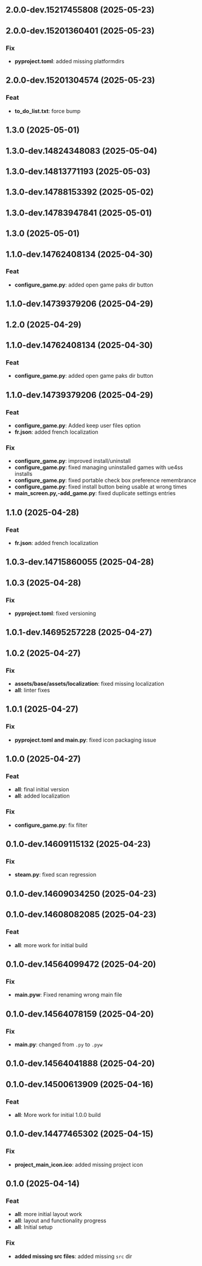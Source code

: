 ## 2.0.0-dev.15217455808 (2025-05-23)

## 2.0.0-dev.15201360401 (2025-05-23)

### Fix

- **pyproject.toml**: added missing platformdirs

## 2.0.0-dev.15201304574 (2025-05-23)

### Feat

- **to_do_list.txt**: force bump

## 1.3.0 (2025-05-01)

## 1.3.0-dev.14824348083 (2025-05-04)

## 1.3.0-dev.14813771193 (2025-05-03)

## 1.3.0-dev.14788153392 (2025-05-02)

## 1.3.0-dev.14783947841 (2025-05-01)

## 1.3.0 (2025-05-01)

## 1.1.0-dev.14762408134 (2025-04-30)

### Feat

- **configure_game.py**: added open game paks dir button

## 1.1.0-dev.14739379206 (2025-04-29)

## 1.2.0 (2025-04-29)

## 1.1.0-dev.14762408134 (2025-04-30)

### Feat

- **configure_game.py**: added open game paks dir button

## 1.1.0-dev.14739379206 (2025-04-29)

### Feat

- **configure_game.py**: Added keep user files option
- **fr.json**: added french localization

### Fix

- **configure_game.py**: improved install/uninstall
- **configure_game.py**: fixed managing uninstalled games with ue4ss installs
- **configure_game.py**: fixed portable check box preference remembrance
- **configure_game.py**: fixed install button being usable at wrong times
- **main_screen.py,-add_game.py**: fixed duplicate settings entries

## 1.1.0 (2025-04-28)

### Feat

- **fr.json**: added french localization

## 1.0.3-dev.14715860055 (2025-04-28)

## 1.0.3 (2025-04-28)
### Fix
- **pyproject.toml**: fixed versioning

## 1.0.1-dev.14695257228 (2025-04-27)

## 1.0.2 (2025-04-27)
### Fix
- **assets/base/assets/localization**: fixed missing localization
- **all**: linter fixes

## 1.0.1 (2025-04-27)
### Fix
- **pyproject.toml and main.py**: fixed icon packaging issue

## 1.0.0 (2025-04-27)
### Feat
- **all**: final initial version
- **all**: added localization
### Fix
- **configure_game.py**: fix filter

## 0.1.0-dev.14609115132 (2025-04-23)
### Fix
- **steam.py**: fixed scan regression

## 0.1.0-dev.14609034250 (2025-04-23)

## 0.1.0-dev.14608082085 (2025-04-23)
### Feat
- **all**: more work for initial build

## 0.1.0-dev.14564099472 (2025-04-20)
### Fix
- **main.pyw**: Fixed renaming wrong main file

## 0.1.0-dev.14564078159 (2025-04-20)
### Fix
- **main.py**: changed from `.py` to `.pyw`

## 0.1.0-dev.14564041888 (2025-04-20)

## 0.1.0-dev.14500613909 (2025-04-16)
### Feat
- **all**: More work for initial 1.0.0 build

## 0.1.0-dev.14477465302 (2025-04-15)
### Fix
- **project_main_icon.ico**: added missing project icon

## 0.1.0 (2025-04-14)
### Feat
- **all**: more initial layout work
- **all**: layout and functionality progress
- **all**: Initial setup
### Fix
- **added missing src files**: added missing `src` dir
